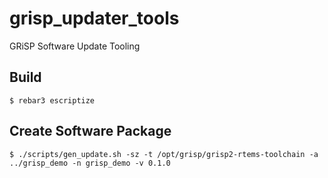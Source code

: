 grisp_updater_tools
===================

GRiSP Software Update Tooling


Build
-----

    $ rebar3 escriptize


Create Software Package
-----------------------

    $ ./scripts/gen_update.sh -sz -t /opt/grisp/grisp2-rtems-toolchain -a ../grisp_demo -n grisp_demo -v 0.1.0

